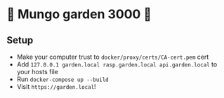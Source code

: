 # :seedling: Mungo garden 3000 :herb:

## Setup
- Make your computer trust to `docker/proxy/certs/CA-cert.pem` cert
- Add `127.0.0.1 garden.local rasp.garden.local api.garden.local` to your hosts file
- Run `docker-compose up --build`
- Visit `https://garden.local`!
